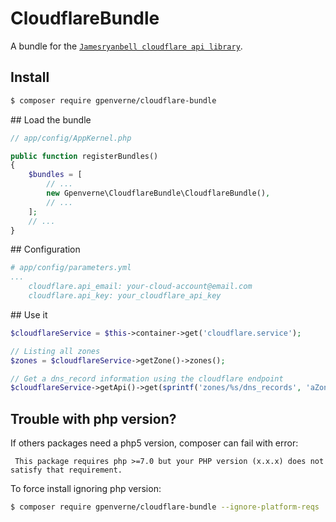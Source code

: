 # CloudflareBundle
A bundle for the [`Jamesryanbell cloudflare api library`](https://github.com/jamesryanbell).

## Install
```bash
$ composer require gpenverne/cloudflare-bundle
```

## Load the bundle
```php
// app/config/AppKernel.php

public function registerBundles()
{
    $bundles = [
        // ...
        new Gpenverne\CloudflareBundle\CloudflareBundle(),
        // ...
    ];
    // ...
}
```

## Configuration
```yaml
# app/config/parameters.yml
...
    cloudflare.api_email: your-cloud-account@email.com
    cloudflare.api_key: your_cloudflare_api_key
```

## Use it
```php
$cloudflareService = $this->container->get('cloudflare.service');

// Listing all zones
$zones = $cloudflareService->getZone()->zones();

// Get a dns_record information using the cloudflare endpoint
$cloudflareService->getApi()->get(sprintf('zones/%s/dns_records', 'aZoneId'));
```


## Trouble with php version?
If others packages need a php5 version, composer can fail with error:
```
 This package requires php >=7.0 but your PHP version (x.x.x) does not satisfy that requirement.
```
To force install ignoring php version:
```bash
$ composer require gpenverne/cloudflare-bundle --ignore-platform-reqs
```
